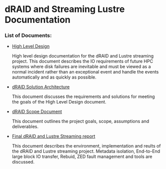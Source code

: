 # dRAID and Streaming Lustre Documentation

### List of Documents:

- [High Level Design](docs/dR_SL/hld.md)
  
  High level design documentation for the dRAID and Lustre streaming project. This document describes the IO requirements
of future HPC systems where disk failures are inevitable and must be viewed
as a normal incident rather than an exceptional event and handle the events automatically and as quickly as possible.
- [dRAID Solution Architecture](docs/dR_SL/arch.md)

  This document discusses the requirements and solutions for meeting the goals of the High Level Design document.
  
- [dRAID Scope Document](docs/dR_SL/scope.md)
  
    This document outlines the project goals, scope, assumptions and deliverables.
- [Final dRAID and Lustre Streaming report](docs/dR_SL/report.md)
  
    This document describes the environment, implementation and reults of the dRAID and Lustre streaming project. Metadata isolation, End-to-End large block IO transfer, Rebuid, ZED fault management and tools are discussed.
  
